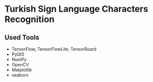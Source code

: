 # Turkish Sign Language Characters Recognition


## Used Tools
- TensorFlow, TensorFlowLite, TensorBoard
- PyQt5
- NumPy
- OpenCV
- Matplotlib
- seaborn
 
